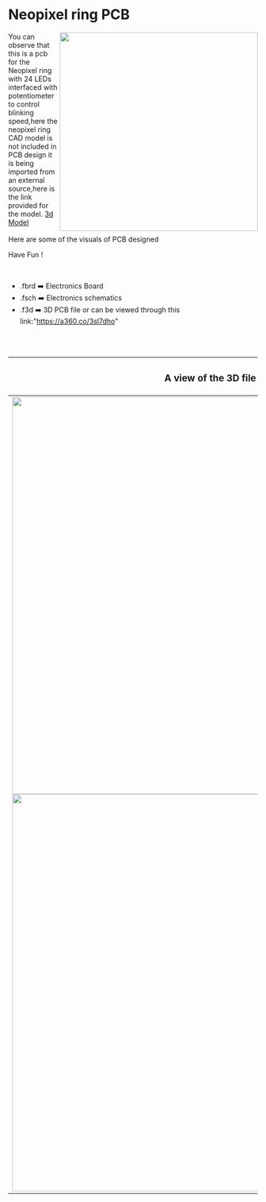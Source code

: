 


<h1>Neopixel ring PCB</h1>

<div>
   <img width=400 align=right src="https://github.com/Curovearth/Dive-into-Electronics/blob/main/PCB%20Designs/21-Neopixel%20ring/Neopixel_pcb%20v3.png"/>
   <p>You can observe that this is a pcb for the Neopixel ring with 24 LEDs interfaced with potentiometer to control blinking speed,here the neopixel ring CAD model is not included in PCB design it is being imported from an external source,here is the link provided for the model.
     <a href="https://grabcad.com/library/neopixel-ring-24-ws2812b-with-66mm-outer-dia-1">3d Model</a>
     <br><br>Here are some of the visuals of PCB designed<br>
        
   Have Fun !
  </p>
<br>

   - .fbrd ➡️ Electronics Board
   - .fsch ➡️ Electronics schematics
   - .f3d  ➡️ 3D PCB file or can be viewed through this link:"https://a360.co/3sl7dho"
   
<br> <br>  
<div align=center>
   
| <h3>A view of the 3D file</h2> | <h3>Schematic Diagram for PCB</h3> |      
| --- | --- |
| <img width=800 align=center src="https://github.com/Curovearth/Dive-into-Electronics/blob/main/PCB%20Designs/21-Neopixel%20ring/img1.png"/><br><img width=800 align=center src="https://github.com/Curovearth/Dive-into-Electronics/blob/main/PCB%20Designs/21-Neopixel%20ring/img2.png"/> |    <img width="600" src="https://github.com/Curovearth/Dive-into-Electronics/blob/main/PCB%20Designs/21-Neopixel%20ring/schematics.png"> | 
 
</div>

 



